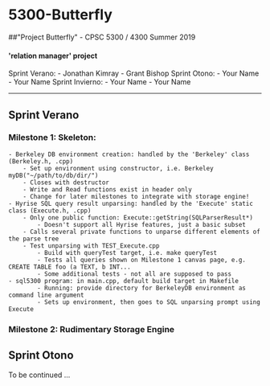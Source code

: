 # 5300-Butterfly
##"Project Butterfly" - CPSC 5300 / 4300 Summer 2019
####	'relation manager' project

Sprint Verano:
		- Jonathan Kimray
		- Grant Bishop
Sprint Otono:
		- Your Name
		- Your Name
Sprint Invierno:
		- Your Name
		- Your Name

---

## Sprint Verano

### Milestone 1: Skeleton:
	
	- Berkeley DB environment creation: handled by the 'Berkeley' class (Berkeley.h, .cpp)
		- Set up environment using constructor, i.e. Berkeley myDB("~/path/to/db/dir/")
		- Closes with destructor
		- Write and Read functions exist in header only 
		- Change for later milestones to integrate with storage engine!
	- Hyrise SQL query result unparsing: handled by the 'Execute' static class (Execute.h, .cpp)
		- Only one public function: Execute::getString(SQLParserResult*)
			- Doesn't support all Hyrise features, just a basic subset
		- Calls several private functions to unparse different elements of the parse tree
		- Test unparsing with TEST_Execute.cpp
			- Build with queryTest target, i.e. make queryTest
			- Tests all queries shown on Milestone 1 canvas page, e.g. CREATE TABLE foo (a TEXT, b INT...
			- Some additional tests - not all are supposed to pass
	- sql5300 program: in main.cpp, default build target in Makefile
			- Running: provide directory for BerkeleyDB environment as command line argument
			- Sets up environment, then goes to SQL unparsing prompt using Execute

### Milestone 2: Rudimentary Storage Engine

## Sprint Otono

To be continued ...
